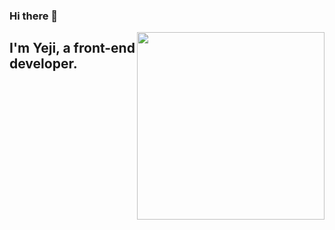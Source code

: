 ### Hi there 👋 

<img align='right' src='https://user-images.githubusercontent.com/84209266/221187228-d7e319b9-f0ca-4c26-b074-e6f00ee8a6f0.png' width='300' />
<h2> I'm Yeji, a front-end developer.</h2>

<!--
**namYeJi9q/namYeJi9q** is a ✨ _special_ ✨ repository because its `README.md` (this file) appears on your GitHub profile.

Here are some ideas to get you started:

- 🔭 I’m currently working on ...
- 🌱 I’m currently learning ...
- 👯 I’m looking to collaborate on ...
- 🤔 I’m looking for help with ...
- 💬 Ask me about ...
- 📫 How to reach me: ...
- 😄 Pronouns: ...
- ⚡ Fun fact: ...
-->
